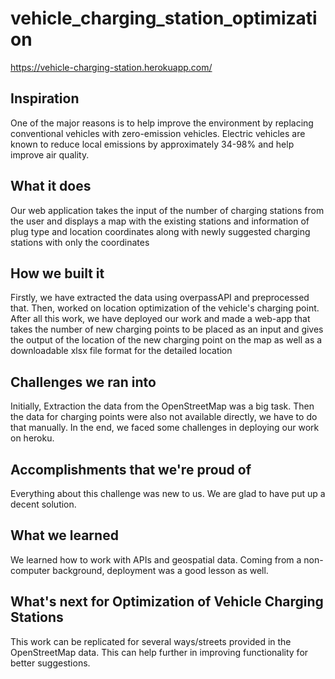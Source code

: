 # vehicle_charging_station_optimization

https://vehicle-charging-station.herokuapp.com/

## Inspiration
One of the major reasons is to help improve the environment by replacing conventional vehicles with 
 zero-emission vehicles. Electric vehicles are known to reduce local emissions by approximately 34-98% and help improve air quality.

## What it does
Our web application takes the input of the number of charging stations from the user and displays a map with the existing stations and information of plug type and location coordinates along with newly suggested charging stations with only the coordinates

## How we built it
Firstly, we have extracted the data using overpassAPI and preprocessed that. Then, worked on location optimization of the vehicle's charging point. After all this work, we have deployed our work and made a web-app that takes the number of new charging points to be placed as an input and gives the output of the location of the new charging point on the map as well as a downloadable xlsx file format for the detailed location

## Challenges we ran into
Initially, Extraction the data from the OpenStreetMap was a big task. Then the data for charging points were also not available directly, we have to do that manually. In the end, we faced some challenges in deploying our work on heroku.


## Accomplishments that we're proud of
Everything about this challenge was new to us. We are glad to have put up a decent solution.

## What we learned
We learned how to work with APIs and geospatial data. Coming from a non-computer background, deployment was a good lesson as well.

## What's next for Optimization of Vehicle Charging Stations
This work can be replicated for several ways/streets provided in the OpenStreetMap data.
This can help further in improving functionality for better suggestions.
